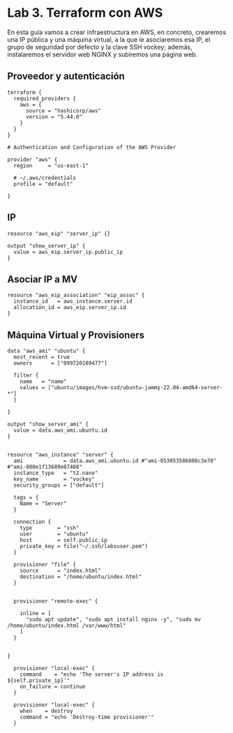 # Lab 3. Terraform con AWS

En esta guía vamos a crear infraestructura en AWS, en concreto, crearemos una IP pública y una máquina virtual,
a la que le asociaremos esa IP, el grupo de seguridad por defecto y la clave SSH vockey; además, instalaremos el
servidor web NGINX y subiremos una página web.


## Proveedor y autenticación

```
terraform {
  required_providers {
    aws = {
      source = "hashicorp/aws"
      version = "5.44.0"
    }
  }
}

# Authentication and Configuration of the AWS Provider

provider "aws" {
  region     = "us-east-1"
  
  # ~/.aws/credentials
  profile = "default"

}
```

## IP

```
resource "aws_eip" "server_ip" {}

output "show_server_ip" {
  value = aws_eip.server_ip.public_ip
}
```

## Asociar IP a MV

```
resource "aws_eip_association" "eip_assoc" {
  instance_id   = aws_instance.server.id
  allocation_id = aws_eip.server_ip.id
}
```

## Máquina Virtual y Provisioners

```
data "aws_ami" "ubuntu" {
  most_recent = true
  owners      = ["099720109477"]

  filter {
    name   = "name"
    values = ["ubuntu/images/hvm-ssd/ubuntu-jammy-22.04-amd64-server-*"]
  }

}

output "show_server_ami" {
  value = data.aws_ami.ubuntu.id
}


resource "aws_instance" "server" {
  ami             = data.aws_ami.ubuntu.id #"ami-053053586808c3e70" #"ami-080e1f13689e07408"
  instance_type   = "t2.nano"
  key_name        = "vockey"
  security_groups = ["default"]

  tags = {
    Name = "Server"
  }

  connection {
    type        = "ssh"
    user        = "ubuntu"
    host        = self.public_ip
    private_key = file("~/.ssh/labsuser.pem")
  }

  provisioner "file" {
    source      = "index.html"
    destination = "/home/ubuntu/index.html"
  }


  provisioner "remote-exec" {

    inline = [
      "sudo apt update", "sudo apt install nginx -y", "sudo mv /home/ubuntu/index.html /var/www/html"
    ]
  }


}

  provisioner "local-exec" {
    command    = "echo 'The server's IP address is ${self.private_ip}'"
    on_failure = continue
  }

  provisioner "local-exec" {
    when    = destroy
    command = "echo 'Destroy-time provisioner'"
  }
```
